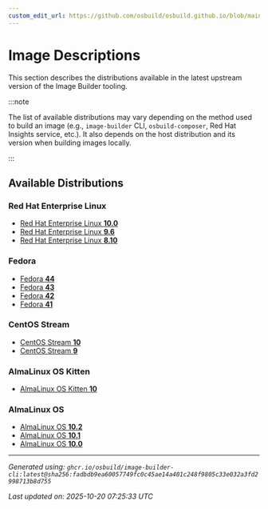 ```yaml
---
custom_edit_url: https://github.com/osbuild/osbuild.github.io/blob/main/scripts/pull_image_descriptions.py
---
```


# Image Descriptions

<!--
[//]: # ( DO NOT MODIFY THIS FILE! )
[//]: # ( This content is generated by `scripts/pull_image_descriptions.py` )
[//]: # ( Generated on: 2025-10-20 07:25:33 UTC )
-->

This section describes the distributions available in the latest upstream version of the Image Builder tooling.

:::note

The list of available distributions may vary depending on the method used to build an image (e.g., `image-builder` CLI, `osbuild-composer`, Red Hat Insights service, etc.). It also depends on the host distribution and its version when building images locally.

:::

## Available Distributions

### Red Hat Enterprise Linux

- [Red Hat Enterprise Linux **10.0**](./00-rhel-10.0/index.md)
- [Red Hat Enterprise Linux **9.6**](./01-rhel-9.6/index.md)
- [Red Hat Enterprise Linux **8.10**](./02-rhel-8.10/index.md)

### Fedora

- [Fedora **44**](./03-fedora-44/index.md)
- [Fedora **43**](./04-fedora-43/index.md)
- [Fedora **42**](./05-fedora-42/index.md)
- [Fedora **41**](./06-fedora-41/index.md)

### CentOS Stream

- [CentOS Stream **10**](./07-centos-10/index.md)
- [CentOS Stream **9**](./08-centos-9/index.md)

### AlmaLinux OS Kitten

- [AlmaLinux OS Kitten **10**](./09-almalinux_kitten-10/index.md)

### AlmaLinux OS

- [AlmaLinux OS **10.2**](./10-almalinux-10.2/index.md)
- [AlmaLinux OS **10.1**](./11-almalinux-10.1/index.md)
- [AlmaLinux OS **10.0**](./12-almalinux-10.0/index.md)


---
*Generated using: `ghcr.io/osbuild/image-builder-cli:latest@sha256:fadbdb9ea60057749fc0c45ae14a401c248f9805c33e032a3fd2998713b8d755`*

*Last updated on: 2025-10-20 07:25:33 UTC*
